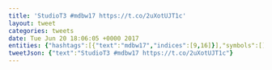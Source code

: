 ```yaml
---
title: 'StudioT3 #mdbw17 https://t.co/2uXotUJT1c'
layout: tweet
categories: tweets
date: Tue Jun 20 18:06:05 +0000 2017
entities: {"hashtags":[{"text":"mdbw17","indices":[9,16]}],"symbols":[],"user_mentions":[],"urls":[],"media":[{"id":877226053344780300,"id_str":"877226053344780288","indices":[17,40],"media_url":"http://pbs.twimg.com/media/DCyIcqFVYAAfb63.jpg","media_url_https":"https://pbs.twimg.com/media/DCyIcqFVYAAfb63.jpg","url":"https://t.co/2uXotUJT1c","display_url":"pic.twitter.com/2uXotUJT1c","expanded_url":"https://twitter.com/earobinson/status/877226059661549568/photo/1","type":"photo","sizes":{"thumb":{"w":150,"h":150,"resize":"crop"},"large":{"w":960,"h":1280,"resize":"fit"},"small":{"w":510,"h":680,"resize":"fit"},"medium":{"w":900,"h":1200,"resize":"fit"}}}]}
tweetJson: {"text":"StudioT3 #mdbw17 https://t.co/2uXotUJT1c"}
---
```

